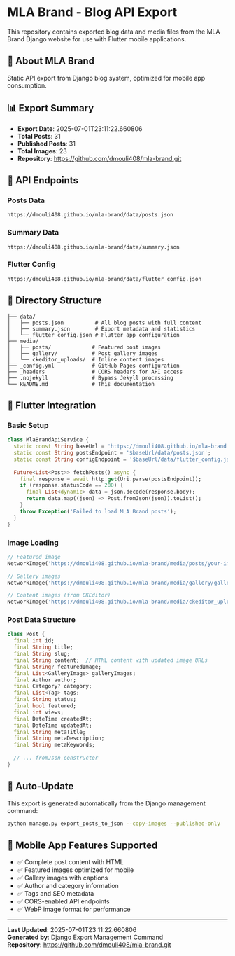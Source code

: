 # MLA Brand - Blog API Export

This repository contains exported blog data and media files from the MLA Brand Django website for use with Flutter mobile applications.

## 🏢 About MLA Brand
Static API export from Django blog system, optimized for mobile app consumption.

## 📊 Export Summary
- **Export Date**: 2025-07-01T23:11:22.660806
- **Total Posts**: 31
- **Published Posts**: 31
- **Total Images**: 23
- **Repository**: https://github.com/dmouli408/mla-brand.git

## 🔗 API Endpoints

### Posts Data
```
https://dmouli408.github.io/mla-brand/data/posts.json
```

### Summary Data
```
https://dmouli408.github.io/mla-brand/data/summary.json
```

### Flutter Config
```
https://dmouli408.github.io/mla-brand/data/flutter_config.json
```

## 📁 Directory Structure

```
├── data/
│   ├── posts.json          # All blog posts with full content
│   ├── summary.json        # Export metadata and statistics
│   └── flutter_config.json # Flutter app configuration
├── media/
│   ├── posts/             # Featured post images
│   ├── gallery/           # Post gallery images
│   └── ckeditor_uploads/  # Inline content images
├── _config.yml            # GitHub Pages configuration
├── _headers               # CORS headers for API access
├── .nojekyll              # Bypass Jekyll processing
└── README.md              # This documentation
```

## 🚀 Flutter Integration

### Basic Setup
```dart
class MlaBrandApiService {
  static const String baseUrl = 'https://dmouli408.github.io/mla-brand';
  static const String postsEndpoint = '$baseUrl/data/posts.json';
  static const String configEndpoint = '$baseUrl/data/flutter_config.json';
  
  Future<List<Post>> fetchPosts() async {
    final response = await http.get(Uri.parse(postsEndpoint));
    if (response.statusCode == 200) {
      final List<dynamic> data = json.decode(response.body);
      return data.map((json) => Post.fromJson(json)).toList();
    }
    throw Exception('Failed to load MLA Brand posts');
  }
}
```

### Image Loading
```dart
// Featured image
NetworkImage('https://dmouli408.github.io/mla-brand/media/posts/your-image.webp')

// Gallery images
NetworkImage('https://dmouli408.github.io/mla-brand/media/gallery/gallery-image.webp')

// Content images (from CKEditor)
NetworkImage('https://dmouli408.github.io/mla-brand/media/ckeditor_uploads/content-image.webp')
```

### Post Data Structure
```dart
class Post {
  final int id;
  final String title;
  final String slug;
  final String content;  // HTML content with updated image URLs
  final String? featuredImage;
  final List<GalleryImage> galleryImages;
  final Author author;
  final Category? category;
  final List<Tag> tags;
  final String status;
  final bool featured;
  final int views;
  final DateTime createdAt;
  final DateTime updatedAt;
  final String metaTitle;
  final String metaDescription;
  final String metaKeywords;
  
  // ... fromJson constructor
}
```

## 🔄 Auto-Update
This export is generated automatically from the Django management command:
```bash
python manage.py export_posts_to_json --copy-images --published-only
```

## 📱 Mobile App Features Supported
- ✅ Complete post content with HTML
- ✅ Featured images optimized for mobile
- ✅ Gallery images with captions
- ✅ Author and category information
- ✅ Tags and SEO metadata
- ✅ CORS-enabled API endpoints
- ✅ WebP image format for performance

---
**Last Updated**: 2025-07-01T23:11:22.660806  
**Generated by**: Django Export Management Command  
**Repository**: https://github.com/dmouli408/mla-brand.git
